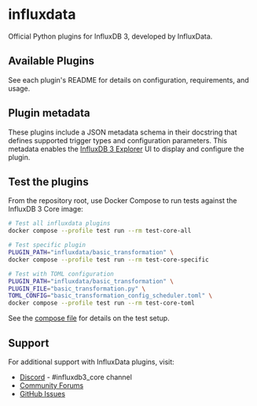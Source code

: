 # influxdata

Official Python plugins for InfluxDB 3, developed by InfluxData.

## Available Plugins

See each plugin's README for details on configuration, requirements, and usage.

## Plugin metadata

These plugins include a JSON metadata schema in their docstring that defines supported trigger types and configuration parameters. This metadata enables the [InfluxDB 3 Explorer](https://docs.influxdata.com/influxdb3/explorer/) UI to display and configure the plugin.

## Test the plugins

From the repository root, use Docker Compose to run tests against the InfluxDB 3 Core image:

```bash
# Test all influxdata plugins
docker compose --profile test run --rm test-core-all

# Test specific plugin
PLUGIN_PATH="influxdata/basic_transformation" \
docker compose --profile test run --rm test-core-specific

# Test with TOML configuration
PLUGIN_PATH="influxdata/basic_transformation" \
PLUGIN_FILE="basic_transformation.py" \
TOML_CONFIG="basic_transformation_config_scheduler.toml" \
docker compose --profile test run --rm test-core-toml
```

See the [compose file](/compose.yml) for details on the test setup.

## Support

For additional support with InfluxData plugins, visit:

- [Discord](https://discord.com/invite/influxdata) - #influxdb3_core channel
- [Community Forums](https://community.influxdata.com/)
- [GitHub Issues](https://github.com/influxdata/influxdb3_plugins/issues)
